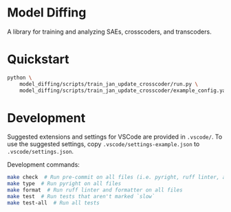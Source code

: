 # Model Diffing

A library for training and analyzing SAEs, crosscoders, and transcoders.

# Quickstart

```bash
python \
    model_diffing/scripts/train_jan_update_crosscoder/run.py \
    model_diffing/scripts/train_jan_update_crosscoder/example_config.yaml
```

# Development

Suggested extensions and settings for VSCode are provided in `.vscode/`. To use the suggested
settings, copy `.vscode/settings-example.json` to `.vscode/settings.json`.

Development commands:

```bash
make check  # Run pre-commit on all files (i.e. pyright, ruff linter, and ruff formatter)
make type  # Run pyright on all files
make format  # Run ruff linter and formatter on all files
make test  # Run tests that aren't marked `slow`
make test-all  # Run all tests
```